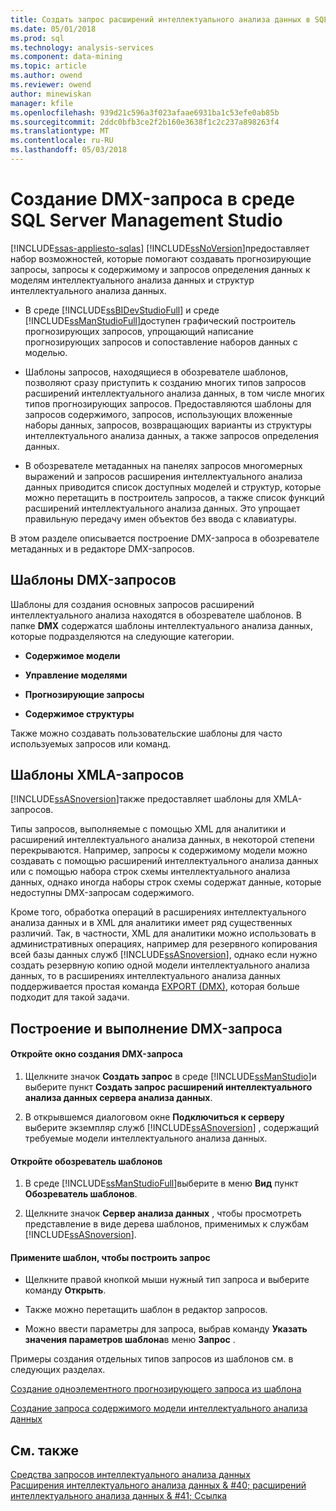```yaml
---
title: Создать запрос расширений интеллектуального анализа данных в SQL Server Management Studio | Документы Microsoft
ms.date: 05/01/2018
ms.prod: sql
ms.technology: analysis-services
ms.component: data-mining
ms.topic: article
ms.author: owend
ms.reviewer: owend
author: minewiskan
manager: kfile
ms.openlocfilehash: 939d21c596a3f023afaae6931ba1c53efe0ab85b
ms.sourcegitcommit: 2ddc0bfb3ce2f2b160e3638f1c2c237a898263f4
ms.translationtype: MT
ms.contentlocale: ru-RU
ms.lasthandoff: 05/03/2018
---
```

# <a name="create-a-dmx-query-in-sql-server-management-studio"></a>Создание DMX-запроса в среде SQL Server Management Studio
[!INCLUDE[ssas-appliesto-sqlas](../../includes/ssas-appliesto-sqlas.md)]
  [!INCLUDE[ssNoVersion](../../includes/ssnoversion-md.md)]предоставляет набор возможностей, которые помогают создавать прогнозирующие запросы, запросы к содержимому и запросов определения данных к моделям интеллектуального анализа данных и структур интеллектуального анализа данных.  
  
-   В среде [!INCLUDE[ssBIDevStudioFull](../../includes/ssbidevstudiofull-md.md)] и среде [!INCLUDE[ssManStudioFull](../../includes/ssmanstudiofull-md.md)]доступен графический построитель прогнозирующих запросов, упрощающий написание прогнозирующих запросов и сопоставление наборов данных с моделью.  
  
-   Шаблоны запросов, находящиеся в обозревателе шаблонов, позволяют сразу приступить к созданию многих типов запросов расширений интеллектуального анализа данных, в том числе многих типов прогнозирующих запросов. Предоставляются шаблоны для запросов содержимого, запросов, использующих вложенные наборы данных, запросов, возвращающих варианты из структуры интеллектуального анализа данных, а также запросов определения данных.  
  
-   В обозревателе метаданных на панелях запросов многомерных выражений и запросов расширения интеллектуального анализа данных приводится список доступных моделей и структур, которые можно перетащить в построитель запросов, а также список функций расширений интеллектуального анализа данных. Это упрощает правильную передачу имен объектов без ввода с клавиатуры.  
  
 В этом разделе описывается построение DMX-запроса в обозревателе метаданных и в редакторе DMX-запросов.  
  
##  <a name="BKMK_Templates"></a> Шаблоны DMX-запросов  
 Шаблоны для создания основных запросов расширений интеллектуального анализа находятся в обозревателе шаблонов. В папке **DMX** содержатся шаблоны интеллектуального анализа данных, которые подразделяются на следующие категории.  
  
-   **Содержимое модели**  
  
-   **Управление моделями**  
  
-   **Прогнозирующие запросы**  
  
-   **Содержимое структуры**  
  
 Также можно создавать пользовательские шаблоны для часто используемых запросов или команд.  
  
## <a name="xmla-query-templates"></a>Шаблоны XMLA-запросов  
 [!INCLUDE[ssASnoversion](../../includes/ssasnoversion-md.md)]также предоставляет шаблоны для XMLA-запросов.  
  
 Типы запросов, выполняемые с помощью XML для аналитики и расширений интеллектуального анализа данных, в некоторой степени перекрываются. Например, запросы к содержимому модели можно создавать с помощью расширений интеллектуального анализа данных или с помощью набора строк схемы интеллектуального анализа данных, однако иногда наборы строк схемы содержат данные, которые недоступны DMX-запросам содержимого.  
  
 Кроме того, обработка операций в расширениях интеллектуального анализа данных и в XML для аналитики имеет ряд существенных различий. Так, в частности, XML для аналитики можно использовать в административных операциях, например для резервного копирования всей базы данных служб [!INCLUDE[ssASnoversion](../../includes/ssasnoversion-md.md)], однако если нужно создать резервную копию одной модели интеллектуального анализа данных, то в расширениях интеллектуального анализа данных поддерживается простая команда [EXPORT (DMX)](../../dmx/export-dmx.md), которая больше подходит для такой задачи.  
  
##  <a name="BKMK_Building_Queries"></a> Построение и выполнение DMX-запроса  
  
#### <a name="open-a-new-dmx-query-window"></a>Откройте окно создания DMX-запроса  
  
1.  Щелкните значок **Создать запрос** в среде [!INCLUDE[ssManStudio](../../includes/ssmanstudio-md.md)]и выберите пункт **Создать запрос расширений интеллектуального анализа данных сервера анализа данных**.  
  
2.  В открывшемся диалоговом окне **Подключиться к серверу** выберите экземпляр служб [!INCLUDE[ssASnoversion](../../includes/ssasnoversion-md.md)] , содержащий требуемые модели интеллектуального анализа данных.  
  
#### <a name="open-template-explorer"></a>Откройте обозреватель шаблонов  
  
1.  В среде [!INCLUDE[ssManStudioFull](../../includes/ssmanstudiofull-md.md)]выберите в меню **Вид** пункт **Обозреватель шаблонов**.  
  
2.  Щелкните значок **Сервер анализа данных** , чтобы просмотреть представление в виде дерева шаблонов, применимых к службам [!INCLUDE[ssASnoversion](../../includes/ssasnoversion-md.md)].  
  
#### <a name="apply-a-template-to-build-a-query"></a>Примените шаблон, чтобы построить запрос  
  
-   Щелкните правой кнопкой мыши нужный тип запроса и выберите команду **Открыть**.  
  
-   Также можно перетащить шаблон в редактор запросов.  
  
-   Можно ввести параметры для запроса, выбрав команду **Указать значения параметров шаблона**в меню **Запрос** .  
  
 Примеры создания отдельных типов запросов из шаблонов см. в следующих разделах.  
  
 [Создание одноэлементного прогнозирующего запроса из шаблона](../../analysis-services/data-mining/create-a-singleton-prediction-query-from-a-template.md)  
  
 [Создание запроса содержимого модели интеллектуального анализа данных](../../analysis-services/data-mining/create-a-content-query-on-a-mining-model.md)  
  
## <a name="see-also"></a>См. также  
 [Средства запросов интеллектуального анализа данных](../../analysis-services/data-mining/data-mining-query-tools.md)   
 [Расширения интеллектуального анализа данных & #40; расширений интеллектуального анализа данных & #41; Ссылка](../../dmx/data-mining-extensions-dmx-reference.md)  
  
  

